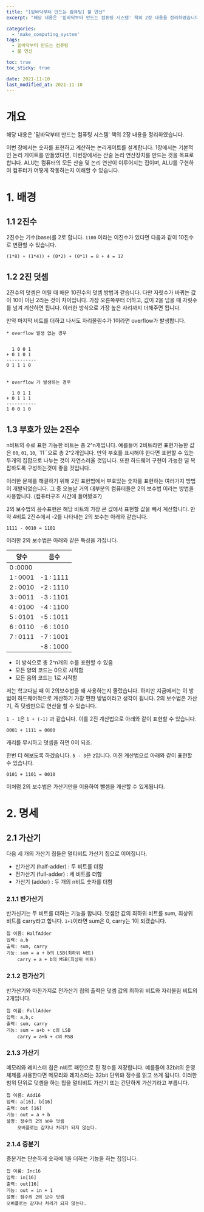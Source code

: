 ```yaml
---
title: "[밑바닥부터 만드는 컴퓨팅] 불 연산"
excerpt: "해당 내용은 '밑바닥부터 만드는 컴퓨팅 시스템' 책의 2장 내용을 정리하였습니다. "

categories:
  - 'make_computing_system'
tags:
  - 밑바닥부터 만드는 컴퓨팅
  - 불 연산

toc: true
toc_sticky: true

date: 2021-11-10
last_modified_at: 2021-11-10
---
```


# 개요 

해당 내용은 '밑바닥부터 만드는 컴퓨팅 시스템' 책의 2장 내용을 정리하였습니다.

이번 장에서는 숫자를 표현하고 계산하는 논리게이트를 설계합니다. 
1장에서는 기본적인 논리 게이트를 만들었다면, 이번장에서는 산술 논리 연산장치를 만드는 것을 목표로 합니다. 
ALU는 컴퓨터의 모든 산술 및 논리 연산이 이루어지는 집이며, ALU를 구현하여 컴퓨터가 어떻게 작동하는지 이해할 수 있습니다. 



# 1. 배경

## 1.1 2진수

2진수는 기수(base)를 2로 합니다. 
`1100` 이라는 이진수가 있다면 다음과 같이 10진수로 변환할 수 있습니다. 

```
(1*8) + (1*4)) + (0*2) + (0*1) = 8 + 4 = 12
```

## 1.2 2진 덧셈

2진수의 덧셈은 어릴 때 배운 10진수의 덧셈 방법과 같습니다. 
다만 자릿수가 바뀌는 값이 10이 아닌 2라는 것이 차이입니다. 
가장 오른쪽부터 더하고, 값이 2을 넘을 때 자릿수를 넘겨 계산하면 됩니다. 
이러한 방식으로 가장 높은 자리까지 더해주면 됩니다. 

만약 마지막 비트를 더하고 나서도 자리올림수가 1이라면 overflow가 발생합니다. 

```
* overflow 발생 없는 경우 


  1 0 0 1
+ 0 1 0 1
-----------
0 1 1 1 0


* overflow 가 발생하는 경우 

  1 0 1 1 
+ 0 1 1 1
-----------
1 0 0 1 0
```

## 1.3 부호가 있는 2진수

n비트의 수로 표현 가능한 비트는 총 2^n개입니다. 
예를들어 2비트라면 표현가능한 값은 `00`, `01`, `10`, `11``으로 총 2^2개입니다.
만약 부호를 표시해야 한다면 표현할 수 있는 두개의 집합으로 나누는 것이 자연스러울 것입니다. 
또한 하드웨어 구현이 가능한 덜 복잡하도록 구성하는것이 좋을 것입니다. 

이러한 문제를 해결하기 위해 2진 표현법에서 부호있는 숫자를 표현하는 여러가지 방법이 개발되었습니다. 
그 중 오늘날 거의 대부분의 컴퓨터들은 2의 보수법 이라는 방법을 사용합니다. (컴퓨터구조 시간에 들어봤죠?)

2의 보수법의 음수표현은 해당 비트의 가장 큰 값에서 표현할 값을 빼서 계산합니다. 
만약 4비트 2진수에서 -2를 나타내는 2의 보수는 아래와 같습니다. 

```
1111 - 0010 = 1101
```

이러한 2의 보수법은 아래와 같은 특성을 가집니다. 

| 양수 | 음수 | 
| --- | --- |
| 0 :0000| |
| 1 : 0001 | -1 : 1111 |
| 2 : 0010 | -2 : 1110 |
| 3 : 0011 | -3 : 1101 |
| 4 : 0100 | -4 : 1100 |
| 5 : 0101 | -5 : 1011 |
| 6 : 0110 | -6 : 1010 |
| 7 : 0111 | -7 : 1001 |
|  | -8 : 1000 |

* 이 방식으로 총 2^n개의 수를 표현할 수 있음
* 모든 양의 코드는 0으로 시작함
* 모든 음의 코드는 1로 시작함

저는 학교다닐 때 이 2의보수법을 왜 사용하는지 몰랐습니다. 
하지만 지금에서는 이 방법이 하드웨어적으로 계산하기 가장 편한 방법이라고 생각이 됩니다. 
2의 보수법은 가산기, 즉 덧셈만으로 연산을 할 수 있습니다. 

`1 - 1`은 `1 + (-1)` 과 같습니다. 
이를 2진 계산법으로 아래와 같이 표현할 수 있습니다. 
```
0001 + 1111 = 0000
```
캐리를 무시하고 덧셈을 하면 0이 되죠. 

한번 더 해보도록 하겠습니다. 
`5 - 3`은 `2`입니다. 
이진 계산법으로 아래와 같이 표현할 수 있습니다. 

```
0101 + 1101 = 0010
```

이처럼 2의 보수법은 가산기만을 이용하여 뺄셈을 계산할 수 있게됩니다. 

# 2. 명세

## 2.1 가산기 

다음 세 개의 가산기 칩들은 멀티비트 가산기 칩으로 이어집니다. 

* 반가산기 (half-adder) : 두 비트를 더함
* 전가산기 (full-adder) : 세 비트를 더함
* 가산기 (adder) : 두 개의 n비트 숫자를 더함

### 2.1.1 반가산기 

반가신기는 두 비트를 더하는 기능을 합니다. 
덧셈안 값의 최하위 비트를 sum, 최상위 비트를 carry라고 합니다. 
`1+1`이라면 sum은 0, carry는 1이 되겠습니다. 

```
칩 이름: HalfAdder
입력: a,b
출력: sum, carry
기능: sum = a + b의 LSB(최하위 비트)
    carry = a + b의 MSB(최상위 비트)
```

### 2.1.2 전가산기 

반가산기와 마찬가지로 전가산기 칩의 출력은 덧셈 값의 최하위 비트와 자리올림 비트의 2개입니다. 

```
칩 이름: FullAdder
입력: a,b,c
출력: sum, carry
기능: sum = a+b + c의 LSB
    carry = a+b + c의 MSB
```

### 2.1.3 가산기 

메모리와 레지스터 칩은 n비트 패턴으로 된 정수를 저장합니다. 
예를들어 32bit의 운영체제를 사용한다면 메모리와 레지스터는 32bit 단위롸 정수를 읽고 쓰게 됩니다.
이러한 범위 단위로 덧셈을 하는 칩을 멀티비트 가산기 또는 간단하게 가산기라고 부릅니다. 

```
칩 이름: Add16
입력: a[16], b[16]
출력: out [16]
기능: out = a + b
설명: 정수의 2의 보수 덧셈
    오버플로는 감지나 처리가 되지 않는다.
```

### 2.1.4 증분기

증분기는 단순하게 숫자에 1을 더하는 기능을 하는 칩입니다. 

```
칩 이름: Inc16
입력: in[16]
출력: out[16]
기능: out = in + 1
설명: 점수의 2의 보수 덧셈
오버플로는 감지나 처리가 되지 않는다.
```
